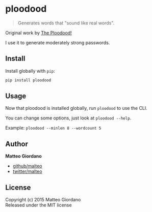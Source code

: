 # ploodood
> Generates words that "sound like real words".

Original work by [The Ploodood!](http://www.ploodood.net/)

I use it to generate moderately strong passwords.

## Install
Install globally with `pip`:

```bash
pip install ploodood
```

## Usage
Now that ploodood is installed globally, run `ploodood` to use the CLI.

You can change some options, just look at `ploodood --help`.

Example: `ploodood --minlen 8 --wordcount 5`

## Author
**Matteo Giordano**

* [github/malteo](https://github.com/malteo)
* [twitter/malteo](https://twitter.com/malteo)

## License
Copyright (c) 2015 Matteo Giordano  
Released under the MIT license
